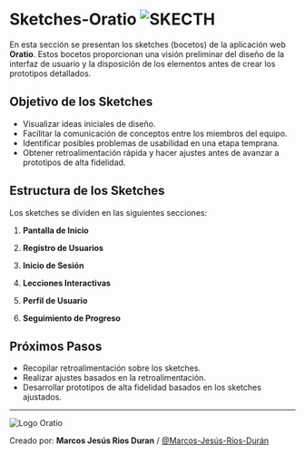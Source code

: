 # Sketches-Oratio ![SKECTH](https://img.shields.io/badge/Sketch-FFB387?style=for-the-badge&logo=sketch&logoColor=black)

En esta sección se presentan los sketches (bocetos) de la aplicación web **Oratio**. Estos bocetos proporcionan una visión preliminar del diseño de la interfaz de usuario y la disposición de los elementos antes de crear los prototipos detallados.

## Objetivo de los Sketches

- Visualizar ideas iniciales de diseño.
- Facilitar la comunicación de conceptos entre los miembros del equipo.
- Identificar posibles problemas de usabilidad en una etapa temprana.
- Obtener retroalimentación rápida y hacer ajustes antes de avanzar a prototipos de alta fidelidad.

## Estructura de los Sketches

Los sketches se dividen en las siguientes secciones:

1. **Pantalla de Inicio**
 
2. **Registro de Usuarios**
   
3. **Inicio de Sesión**
   
4. **Lecciones Interactivas**
   
5. **Perfil de Usuario**

6. **Seguimiento de Progreso**

## Próximos Pasos

- Recopilar retroalimentación sobre los sketches.
- Realizar ajustes basados en la retroalimentación.
- Desarrollar prototipos de alta fidelidad basados en los sketches ajustados.

---

![Logo Oratio](/Assets/oratio_new.jpeg)

Creado por: **Marcos Jesús Rios Duran** / [@Marcos-Jesús-Ríos-Durán](https://github.com/Marcos-Jesús-Ríos-Durán)
